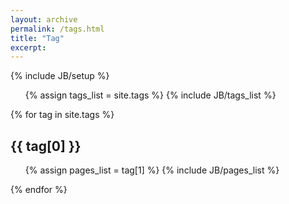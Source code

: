```yaml
---
layout: archive
permalink: /tags.html
title: "Tag"
excerpt: 
---
```

{% include JB/setup %}

<ul class="tag_box inline">
{% assign tags_list = site.tags %}  
{% include JB/tags_list %}
</ul>

<div style="clear:both;"></div>

{% for tag in site.tags %} 
<h2 id="{{ tag[0] }}-ref">{{ tag[0] }}</h2>
<ul>
{% assign pages_list = tag[1] %}  
{% include JB/pages_list %}
</ul>
{% endfor %}